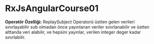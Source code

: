 # RxJsAngularCourse01

**Operatör Özelliği:** ReplaySubject Operatorü üstten gelen verileri sınırlayabilir sub olmadan önce yayınlanan veriler sınırlanabilir ve üstten alttanda veri alabilir, ve hepsini yayınlar, verilen integer deger kadar sınırlabilir.
